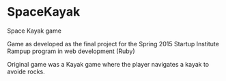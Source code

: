 # SpaceKayak
Space Kayak game

Game as developed as the final project for the Spring 2015 Startup Institute Rampup program in web development (Ruby)

Original game was a Kayak game where the player navigates a kayak to avoide rocks.